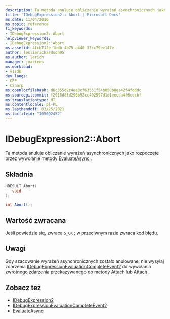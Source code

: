 ```yaml
---
description: Ta metoda anuluje obliczanie wyrażeń asynchronicznych jako rozpoczęte przez wywołanie metody EvaluateAsync).
title: 'IDebugExpression2:: Abort | Microsoft Docs'
ms.date: 11/04/2016
ms.topic: reference
f1_keywords:
- IDebugExpression2::Abort
helpviewer_keywords:
- IDebugExpression2::Abort
ms.assetid: 4fcb712e-1bdb-4b75-a440-35cc79ee147e
author: leslierichardson95
ms.author: lerich
manager: jmartens
ms.workload:
- vssdk
dev_langs:
- CPP
- CSharp
ms.openlocfilehash: d6c355d2c4ee3cf63551f54b050b0ea42f4fdddc
ms.sourcegitcommit: f2916d8fd296b92cc402597d1d1eecda4f6cccbf
ms.translationtype: MT
ms.contentlocale: pl-PL
ms.lasthandoff: 03/25/2021
ms.locfileid: "105092452"
---
```

# <a name="idebugexpression2abort"></a>IDebugExpression2::Abort
Ta metoda anuluje obliczanie wyrażeń asynchronicznych jako rozpoczęte przez wywołanie metody [EvaluateAsync](../../../extensibility/debugger/reference/idebugexpression2-evaluateasync.md) .

## <a name="syntax"></a>Składnia

```cpp
HRESULT Abort(
   void
);
```

```csharp
int Abort();
```

## <a name="return-value"></a>Wartość zwracana
 Jeśli powiedzie się, zwraca `S_OK` ; w przeciwnym razie zwraca kod błędu.

## <a name="remarks"></a>Uwagi
 Gdy szacowanie wyrażeń asynchronicznych zostało anulowane, nie wysyłaj zdarzenia [IDebugExpressionEvaluationCompleteEvent2](../../../extensibility/debugger/reference/idebugexpressionevaluationcompleteevent2.md) do wywołania zwrotnego zdarzenia przekazywanego do metody [Attach](../../../extensibility/debugger/reference/idebugprogram2-attach.md) lub [Attach](../../../extensibility/debugger/reference/idebugengine2-attach.md) .

## <a name="see-also"></a>Zobacz też
- [IDebugExpression2](../../../extensibility/debugger/reference/idebugexpression2.md)
- [IDebugExpressionEvaluationCompleteEvent2](../../../extensibility/debugger/reference/idebugexpressionevaluationcompleteevent2.md)
- [EvaluateAsync](../../../extensibility/debugger/reference/idebugexpression2-evaluateasync.md)
